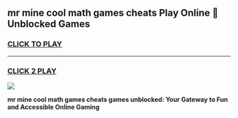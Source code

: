 
## mr mine cool math games cheats Play Online 👋 Unblocked Games
<h3>
<a href="https://news.freeplayer.one?title=mr_mine_cool_math_games_cheats&ref=17CMG">CLICK TO PLAY</a></h3>
<hr>

<h3>
<a href="https://news.freeplayer.one?title=mr_mine_cool_math_games_cheats&ref=17CMG">CLICK 2 PLAY</a>
  
</h3>

<a href="https://news.freeplayer.one?title=mr_mine_cool_math_games_cheats&ref=17CMG/"><img src="https://clearcache.store/games.png"></a>


**mr mine cool math games cheats games unblocked: Your Gateway to Fun and Accessible Online Gaming**
